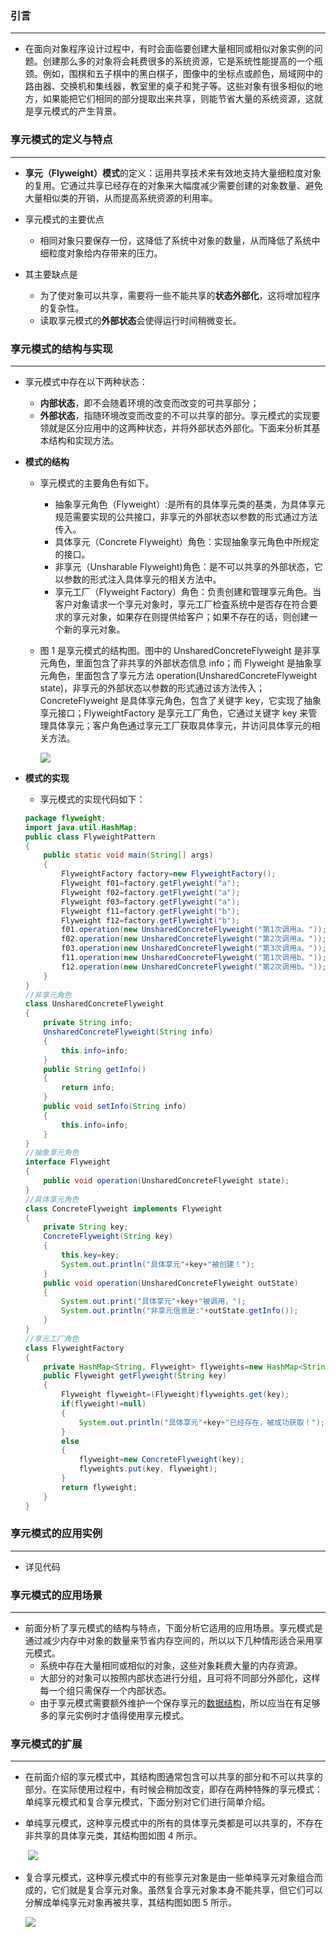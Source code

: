 ### 引言

------

+ 在面向对象程序设计过程中，有时会面临要创建大量相同或相似对象实例的问题。创建那么多的对象将会耗费很多的系统资源，它是系统性能提高的一个瓶颈。例如，围棋和五子棋中的黑白棋子，图像中的坐标点或颜色，局域网中的路由器、交换机和集线器，教室里的桌子和凳子等。这些对象有很多相似的地方，如果能把它们相同的部分提取出来共享，则能节省大量的系统资源，这就是享元模式的产生背景。

### 享元模式的定义与特点

------

+ **享元（Flyweight）模式**的定义：运用共享技术来有效地支持大量细粒度对象的复用。它通过共享已经存在的对象来大幅度减少需要创建的对象数量、避免大量相似类的开销，从而提高系统资源的利用率。
+ 享元模式的主要优点
  + 相同对象只要保存一份，这降低了系统中对象的数量，从而降低了系统中细粒度对象给内存带来的压力。

+ 其主要缺点是
  + 为了使对象可以共享，需要将一些不能共享的**状态外部化**，这将增加程序的复杂性。
  + 读取享元模式的**外部状态**会使得运行时间稍微变长。

### 享元模式的结构与实现

------

+ 享元模式中存在以下两种状态：
  + **内部状态**，即不会随着环境的改变而改变的可共享部分；
  + **外部状态**，指随环境改变而改变的不可以共享的部分。享元模式的实现要领就是区分应用中的这两种状态，并将外部状态外部化。下面来分析其基本结构和实现方法。

+ **模式的结构**
  + 享元模式的主要角色有如下。
    + 抽象享元角色（Flyweight）:是所有的具体享元类的基类，为具体享元规范需要实现的公共接口，非享元的外部状态以参数的形式通过方法传入。
    + 具体享元（Concrete Flyweight）角色：实现抽象享元角色中所规定的接口。
    + 非享元（Unsharable Flyweight)角色：是不可以共享的外部状态，它以参数的形式注入具体享元的相关方法中。
    + 享元工厂（Flyweight Factory）角色：负责创建和管理享元角色。当客户对象请求一个享元对象时，享元工厂检査系统中是否存在符合要求的享元对象，如果存在则提供给客户；如果不存在的话，则创建一个新的享元对象。

  + 图 1 是享元模式的结构图。图中的 UnsharedConcreteFlyweight 是非享元角色，里面包含了非共享的外部状态信息 info；而 Flyweight 是抽象享元角色，里面包含了享元方法 operation(UnsharedConcreteFlyweight state)，非享元的外部状态以参数的形式通过该方法传入；ConcreteFlyweight 是具体享元角色，包含了关键字 key，它实现了抽象享元接口；FlyweightFactory 是享元工厂角色，它通过关键字 key 来管理具体享元；客户角色通过享元工厂获取具体享元，并访问具体享元的相关方法。

    ![](./享元模式_结构图.png)

+ **模式的实现**

  + 享元模式的实现代码如下：

  ```java
  package flyweight;
  import java.util.HashMap;
  public class FlyweightPattern
  {
      public static void main(String[] args)
      {
          FlyweightFactory factory=new FlyweightFactory();
          Flyweight f01=factory.getFlyweight("a");
          Flyweight f02=factory.getFlyweight("a");
          Flyweight f03=factory.getFlyweight("a");
          Flyweight f11=factory.getFlyweight("b");
          Flyweight f12=factory.getFlyweight("b");       
          f01.operation(new UnsharedConcreteFlyweight("第1次调用a。"));       
          f02.operation(new UnsharedConcreteFlyweight("第2次调用a。"));       
          f03.operation(new UnsharedConcreteFlyweight("第3次调用a。"));       
          f11.operation(new UnsharedConcreteFlyweight("第1次调用b。"));       
          f12.operation(new UnsharedConcreteFlyweight("第2次调用b。"));
      }
  }
  //非享元角色
  class UnsharedConcreteFlyweight
  {
      private String info;
      UnsharedConcreteFlyweight(String info)
      {
          this.info=info;
      }
      public String getInfo()
      {
          return info;
      }
      public void setInfo(String info)
      {
          this.info=info;
      }
  }
  //抽象享元角色
  interface Flyweight
  {
      public void operation(UnsharedConcreteFlyweight state);
  }
  //具体享元角色
  class ConcreteFlyweight implements Flyweight
  {
      private String key;
      ConcreteFlyweight(String key)
      {
          this.key=key;
          System.out.println("具体享元"+key+"被创建！");
      }
      public void operation(UnsharedConcreteFlyweight outState)
      {
          System.out.print("具体享元"+key+"被调用，");
          System.out.println("非享元信息是:"+outState.getInfo());
      }
  }
  //享元工厂角色
  class FlyweightFactory
  {
      private HashMap<String, Flyweight> flyweights=new HashMap<String, Flyweight>();
      public Flyweight getFlyweight(String key)
      {
          Flyweight flyweight=(Flyweight)flyweights.get(key);
          if(flyweight!=null)
          {
              System.out.println("具体享元"+key+"已经存在，被成功获取！");
          }
          else
          {
              flyweight=new ConcreteFlyweight(key);
              flyweights.put(key, flyweight);
          }
          return flyweight;
      }
  }
  ```

### 享元模式的应用实例

------

+ 详见代码

### 享元模式的应用场景

------

+ 前面分析了享元模式的结构与特点，下面分析它适用的应用场景。享元模式是通过减少内存中对象的数量来节省内存空间的，所以以下几种情形适合采用享元模式。
  + 系统中存在大量相同或相似的对象，这些对象耗费大量的内存资源。
  + 大部分的对象可以按照内部状态进行分组，且可将不同部分外部化，这样每一个组只需保存一个内部状态。
  + 由于享元模式需要额外维护一个保存享元的[数据结构](http://c.biancheng.net/data_structure/)，所以应当在有足够多的享元实例时才值得使用享元模式。

### 享元模式的扩展

------

+ 在前面介绍的享元模式中，其结构图通常包含可以共享的部分和不可以共享的部分。在实际使用过程中，有时候会稍加改变，即存在两种特殊的享元模式：单纯享元模式和复合享元模式，下面分别对它们进行简单介绍。

+ 单纯享元模式，这种享元模式中的所有的具体享元类都是可以共享的，不存在非共享的具体享元类，其结构图如图 4 所示。

  ​	![](./享元模式_单纯享元模式.png)

+ 复合享元模式，这种享元模式中的有些享元对象是由一些单纯享元对象组合而成的，它们就是复合享元对象。虽然复合享元对象本身不能共享，但它们可以分解成单纯享元对象再被共享，其结构图如图 5 所示。

  ![](./享元模式_复合享元模式.png)